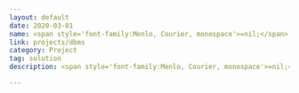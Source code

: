 ```yaml
---
layout: default
date: 2020-03-01
name: <span style='font-family:Menlo, Courier, monospace'>=nil;</span> Database Management System
link: projects/dbms
category: Project 
tag: solution
description: <span style='font-family:Menlo, Courier, monospace'>=nil;</span> Database Management System intends to be the first DBMS suporting authenticated transaction log databases along with complex local storage consistency conditions definition and imperative execution.

---
```


